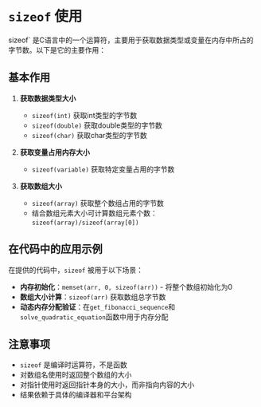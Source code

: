 # `sizeof` 使用

sizeof` 是C语言中的一个运算符，主要用于获取数据类型或变量在内存中所占的字节数。以下是它的主要作用：

## 基本作用

1. **获取数据类型大小**
   - `sizeof(int)` 获取int类型的字节数
   - `sizeof(double)` 获取double类型的字节数
   - `sizeof(char)` 获取char类型的字节数

2. **获取变量占用内存大小**
   - `sizeof(variable)` 获取特定变量占用的字节数

3. **获取数组大小**
   - `sizeof(array)` 获取整个数组占用的字节数
   - 结合数组元素大小可计算数组元素个数：`sizeof(array)/sizeof(array[0])`

## 在代码中的应用示例

在提供的代码中，`sizeof` 被用于以下场景：

- **内存初始化**：`memset(arr, 0, sizeof(arr))` - 将整个数组初始化为0
- **数组大小计算**：`sizeof(arr)` 获取数组总字节数
- **动态内存分配验证**：在`get_fibonacci_sequence`和`solve_quadratic_equation`函数中用于内存分配

## 注意事项

- `sizeof` 是编译时运算符，不是函数
- 对数组名使用时返回整个数组的大小
- 对指针使用时返回指针本身的大小，而非指向内容的大小
- 结果依赖于具体的编译器和平台架构